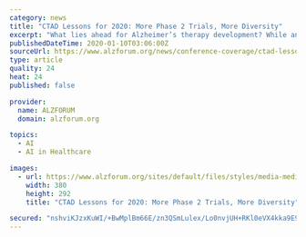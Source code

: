 ```yaml
---
category: news
title: "CTAD Lessons for 2020: More Phase 2 Trials, More Diversity"
excerpt: "What lies ahead for Alzheimer’s therapy development? While anti-amyloid antibodies are at last signaling ... Nicolai Franzmeier of Ludwig Maximilians University, Germany, believes so. He used artificial intelligence to analyze multiple biomarkers, including structural MRI, FDG PET, amyloid PET, and cerebrospinal fluid Aβ/t-tau/p-tau, from ..."
publishedDateTime: 2020-01-10T03:06:00Z
sourceUrl: https://www.alzforum.org/news/conference-coverage/ctad-lessons-2020-more-phase-2-trials-more-diversity
type: article
quality: 24
heat: 24
published: false

provider:
  name: ALZFORUM
  domain: alzforum.org

topics:
  - AI
  - AI in Healthcare

images:
  - url: https://www.alzforum.org/sites/default/files/styles/media-medium/public/01.09_Masliah_CTAD_med.jpg?itok=Ht5m_dFb
    width: 380
    height: 292
    title: "CTAD Lessons for 2020: More Phase 2 Trials, More Diversity"

secured: "nshviKJzxKuWI/+BwMplBm66E/zn3QSmLulex/Lo0nvjUH+RKl0eVX4kka9E9XoCCiMevKDfsznJ3apMVg89uzNtaCTLb/mP5RzFgeCG+GpHeRXEmiYZa7bRGF543+XKsZG7wJVy+cxJxnaCZFuTVfRRMdBzLzmnITOpmrhspzir3iXjYWQiQ5HoL8wWyjNc6pI1H2Ngzl2+imNvzY7mUltPq9u9CSVH2tljMiPF05KNm0JP6k+eMoROWUHj4cX46tGobSEDjUV5VM9Jk5soUVUoYkt6kz6m6KIIYlrmqohv2R8kLunLSrIIErGpKuw5luJJnXUwZzXHhCD8paN9FYL3gDxvZcfTEP7xBjbOLvc9Qbut6mdh06YupUZThHi3daemkisC9Cog1qxo8hFihFiB7au/fHtOmhuhr68ELOGRFNtttQO4G367v+dnXe529k6pgA5618S1dRrBV9vETQ==;ZltkGuD3xHPG7cCYJunnOw=="
---
```


